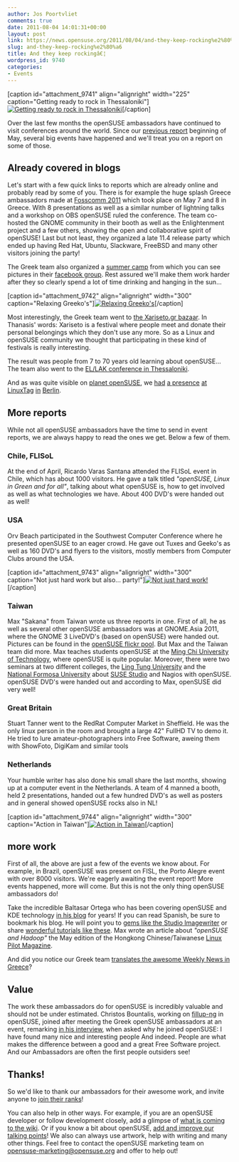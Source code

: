 ```yaml
---
author: Jos Poortvliet
comments: true
date: 2011-08-04 14:01:31+00:00
layout: post
link: https://news.opensuse.org/2011/08/04/and-they-keep-rocking%e2%80%a6/
slug: and-they-keep-rocking%e2%80%a6
title: And they keep rockingâ€¦
wordpress_id: 9740
categories:
- Events
---
```


[caption id="attachment_9741" align="alignright" width="225" caption="Getting ready to rock in Thessaloniki"][![Getting ready to rock in Thessaloniki](/wp-content/uploads/2011/07/hard-work-to-prepare-in-Thessaloniki.jpg)](http://news.opensuse.org/2011/08/04/and-they-keep-rocking%e2%80%a6/hard-work-to-prepare-in-thessaloniki/)[/caption]

Over the last few months the openSUSE ambassadors have continued to visit conferences around the world. Since our [previous report](http://news.opensuse.org/2011/05/06/opensuse-ambassadors-are-rocking-all-over-the-world/) beginning of May, several big events have happened and we'll treat you on a report on some of those.<!-- more -->


## Already covered in blogs


Let's start with a few quick links to reports which are already online and probably read by some of you. There is for example the huge splash Greece ambassadors made at [Fosscomm 2011](http://news.opensuse.org/2011/05/27/fosscomm-2011/) which took place on May 7 and 8 in Greece. With 8 presentations as well as a similar number of lightning talks and a workshop on OBS openSUSE ruled the conference. The team co-hosted the GNOME community in their booth as well as the Enlightenment project and a few others, showing the open and collaborative spirit of openSUSE! Last but not least, they organized a late 11.4 release party which ended up having Red Hat, Ubuntu, Slackware, FreeBSD and many other visitors joining the party!

The Greek team also organized a [summer camp](http://news.opensuse.org/2011/06/20/opensuse-summer-camp-greece-2011/) from which you can see pictures in their [facebook group](http://www.facebook.com/group.php?gid=153638841330360). Rest assured we'll make them work harder after they so clearly spend a lot of time drinking and hanging in the sun...

[caption id="attachment_9742" align="alignright" width="300" caption="Relaxing Greeko's"][![Relaxing Greeko's](/wp-content/uploads/2011/07/geekos-relaxing-in-Greece.png)](http://news.opensuse.org/2011/08/04/and-they-keep-rocking%e2%80%a6/geekos-relaxing-in-greece/)[/caption]

Most interestingly, the Greek team went to [the Xariseto.gr bazaar](http://zoumpis.wordpress.com/2011/05/20/participation-of-opensuse-greek-community-in-xariseto-gr-bazaar-may-14-2011-report/). In Thanasis'  words: Xariseto is a festival where people meet and donate their personal belongings which they don't use any more. So as a Linux and openSUSE community we thought that participating in these kind of festivals is really interesting.

The result was people from 7 to 70 years old learning about openSUSE... The team also went to the [EL/LAK conference in Thessaloniki](http://opensuseambassadors.blogspot.com/2011/06/report-from-ellak-conference.html).

And as was quite visible on [planet openSUSE](http://planet.opensuse.org), we [had](http://michal.hrusecky.net/2011/05/linuxtag-2011/) [a presence](http://lizards.opensuse.org/2011/05/16/wine-on-linuxtag-2011/) [at](http://mvidner.blogspot.com/2011/05/linuxtag-2011-pictures.html) [LinuxTag](http://blog.jospoortvliet.com/2011/05/linuxtag-2011.html) [in](http://www.digitalflow.de/blog/2011/05/linuxtag-2011-in-berlin/) [Berlin](http://lizards.opensuse.org/2011/05/16/opensuse-on-the-linuxtag-2011/).


## More reports


While not all openSUSE ambassadors have the time to send in event reports, we are always happy to read the ones we get. Below a few of them.


### Chile, FLISoL


At the end of April, Ricardo Varas Santana attended the FLISoL event in Chile, which has about 1000 visitors. He gave a talk titled _"openSUSE, Linux in Green and for all"_, talking about what openSUSE is, how to get involved as well as what technologies we have. About 400 DVD's were handed out as well!


### USA


Orv Beach participated in the Southwest Computer Conference where he presented openSUSE to an eager crowd. He gave out Tuxes and Geeko's as well as 160 DVD's and flyers to the visitors, mostly members from Computer Clubs around the USA.

[caption id="attachment_9743" align="alignright" width="300" caption="Not just hard work but also... party!"][![Not just hard work!](/wp-content/uploads/2011/07/not-just-hard-work-but-also-hard-party.png)](http://news.opensuse.org/2011/08/04/and-they-keep-rocking%e2%80%a6/not-just-hard-work-but-also-hard-party/)[/caption]


### Taiwan


Max "Sakana" from Taiwan wrote us three reports in one. First of all, he as well as several other openSUSE ambassadors was at GNOME.Asia 2011, where the GNOME 3 LiveDVD's (based on openSUSE) were handed out. Pictures can be found in the [openSUSE flickr pool](http://www.flickr.com/groups/opensuse/pool/page2/). But Max and the Taiwan team did more. Max teaches students openSUSE at the [Ming Chi University of Technology](http://english.mcut.edu.tw/onweb.jsp?webno=3333333330), where openSUSE is quite popular. Moreover, there were two seminars at two different colleges, the [Ling Tung University](http://webov.ltu.edu.tw/Eng_Ltu/) and the [National Formosa University](http://www.nfu.edu.tw/main.php) about [SUSE Studio](http://susestudio.com) and Nagios with openSUSE. openSUSE DVD's were handed out and according to Max, openSUSE did very well!


### Great Britain


Stuart Tanner went to the RedRat Computer Market in Sheffield. He was the only linux person in the room and brought a large 42" FullHD TV to demo it. He tried to lure amateur-photographers into Free Software, aweing them with ShowFoto, DigiKam and similar tools


### Netherlands


Your humble writer has also done his small share the last months, showing up at a computer event in the Netherlands. A team of 4 manned a booth, held 2 presentations, handed out a few hundred DVD's as well as posters and in general showed openSUSE rocks also in NL!

[caption id="attachment_9744" align="alignright" width="300" caption="Action in Taiwan"][![Action in Taiwan](/wp-content/uploads/2011/07/taiwan.jpeg)](http://news.opensuse.org/2011/08/04/and-they-keep-rocking%e2%80%a6/taiwan/)[/caption]


## more work


First of all, the above are just a few of the events we know about. For example, in Brazil, openSUSE was present on FISL, the Porto Alegre event with over 8000 visitors. We're eagerly awaiting the event report! More events happened, more will come. But this is not the only thing openSUSE ambassadors do!

Take the incredible Baltasar Ortega who has been covering openSUSE and KDE technology [in his blog](http://kdeblog.com) for years! If you can read Spanish, be sure to bookmark his blog. He will point you to [gems like the Studio Imagewriter](http://www.kdeblog.com/como-grabar-tu-live-usb-con-imagewriter.html) or share [wonderful tutorials like these](http://www.kdeblog.com/kde-tutorials-7-y-8-cambiando-las-fuentes-y-uso-basico-de-dolphin.html). Max wrote an article about _"openSUSE and Hadoop"_ the May edition of the Hongkong Chinese/Taiwanese [Linux Pilot Magazine](http://www.linuxpilot.com/issue/102).

And did you notice our Greek team [translates the awesome Weekly News in Greece](http://opensuseambassadors.blogspot.com/2011/07/greek-opensuse-community-translation-of_15.html)?


## Value


The work these ambassadors do for openSUSE is incredibly valuable and should not be under estimated. Christos Bountalis, working on [fillup-ng](http://cbounta.wordpress.com/2011/05/07/gsoc-2011tool-for-merging-configuration-files/) in openSUSE, joined after meeting the Greek openSUSE ambassadors at an event, remarking [in his interview](http://news.opensuse.org/2011/06/23/people-of-opensuse-christos-bountalis/), when asked why he joined openSUSE: I have found many nice and interesting people
And indeed. People are what makes the difference between a good and a great Free Software project. And our Ambassadors are often the first people outsiders see!


## Thanks!


So we'd like to thank our ambassadors for their awesome work, and invite anyone to [join their ranks](http://en.opensuse.org/openSUSE:Ambassadors)!

You can also help in other ways. For example, if you are an openSUSE developer or follow development closely, add a glimpse of [what is coming to the wiki](http://en.opensuse.org/openSUSE:Upcoming_features). Or if you know a bit about openSUSE, [add and improve our talking points](http://en.opensuse.org/openSUSE:Talking_points)! We also can always use artwork, help with writing and many other things. Feel free to contact the openSUSE marketing team on [opensuse-marketing@opensuse.org](mailto:opensuse-marketing@opensuse.org) and offer to help out!
